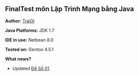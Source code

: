 ## FinalTest môn Lập Trình Mạng bằng Java

**Author:** [TraiOi](https://www.facebook.com/traioi.ksis)

**Java Platforms:** JDK 1.7

**IDE in use:** Netbean 8.0

**Tested on:** Gentoo 4.5.1

**What news?**
   * Updated [Đề Số 01](https://github.com/TraiOi/LapTrinhMangFinalTestJava/blob/master/DeBai/DeSo1.md).
